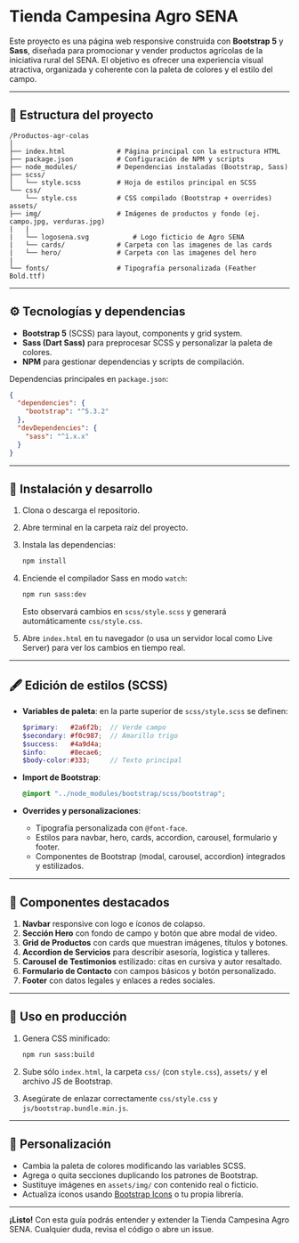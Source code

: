 # Tienda Campesina Agro SENA

Este proyecto es una página web responsive construida con **Bootstrap 5** y **Sass**, diseñada para promocionar y vender productos agrícolas de la iniciativa rural del SENA. El objetivo es ofrecer una experiencia visual atractiva, organizada y coherente con la paleta de colores y el estilo del campo.

---

## 📁 Estructura del proyecto

```
/Productos-agr-colas
│
├── index.html             # Página principal con la estructura HTML
├── package.json           # Configuración de NPM y scripts
├── node_modules/          # Dependencias instaladas (Bootstrap, Sass)
├── scss/
│   └── style.scss         # Hoja de estilos principal en SCSS
└── css/
    └── style.css          # CSS compilado (Bootstrap + overrides)
assets/
├── img/                   # Imágenes de productos y fondo (ej. campo.jpg, verduras.jpg)
|   |
|   └── logosena.svg           # Logo ficticio de Agro SENA
|   └── cards/             # Carpeta con las imagenes de las cards
|   └── hero/              # Carpeta con las imagenes del hero
|
└── fonts/                 # Tipografía personalizada (Feather Bold.ttf)

```

---

## ⚙️ Tecnologías y dependencias

* **Bootstrap 5** (SCSS) para layout, components y grid system.
* **Sass (Dart Sass)** para preprocesar SCSS y personalizar la paleta de colores.
* **NPM** para gestionar dependencias y scripts de compilación.

Dependencias principales en `package.json`:

```json
{
  "dependencies": {
    "bootstrap": "^5.3.2"
  },
  "devDependencies": {
    "sass": "^1.x.x"
  }
}
```

---

## 🚀 Instalación y desarrollo

1. Clona o descarga el repositorio.
2. Abre terminal en la carpeta raíz del proyecto.
3. Instala las dependencias:

   ```bash
   npm install
   ```
4. Enciende el compilador Sass en modo `watch`:

   ```bash
   npm run sass:dev
   ```

   Esto observará cambios en `scss/style.scss` y generará automáticamente `css/style.css`.
5. Abre `index.html` en tu navegador (o usa un servidor local como Live Server) para ver los cambios en tiempo real.

---

## 🖋️ Edición de estilos (SCSS)

* **Variables de paleta**: en la parte superior de `scss/style.scss` se definen:

  ```scss
  $primary:   #2a6f2b;  // Verde campo
  $secondary: #f0c987;  // Amarillo trigo
  $success:   #4a9d4a;  
  $info:      #8ecae6;  
  $body-color:#333;     // Texto principal
  ```
* **Import de Bootstrap**:

  ```scss
  @import "../node_modules/bootstrap/scss/bootstrap";
  ```
* **Overrides y personalizaciones**:

  * Tipografía personalizada con `@font-face`.
  * Estilos para navbar, hero, cards, accordion, carousel, formulario y footer.
  * Componentes de Bootstrap (modal, carousel, accordion) integrados y estilizados.

---

## 🧩 Componentes destacados

1. **Navbar** responsive con logo e íconos de colapso.
2. **Sección Hero** con fondo de campo y botón que abre modal de video.
3. **Grid de Productos** con cards que muestran imágenes, títulos y botones.
4. **Accordion de Servicios** para describir asesoría, logística y talleres.
5. **Carousel de Testimonios** estilizado: citas en cursiva y autor resaltado.
6. **Formulario de Contacto** con campos básicos y botón personalizado.
7. **Footer** con datos legales y enlaces a redes sociales.

---

## 📌 Uso en producción

1. Genera CSS minificado:

   ```bash
   npm run sass:build
   ```
2. Sube sólo `index.html`, la carpeta `css/` (con `style.css`), `assets/` y el archivo JS de Bootstrap.
3. Asegúrate de enlazar correctamente `css/style.css` y `js/bootstrap.bundle.min.js`.

---

## 🎨 Personalización

* Cambia la paleta de colores modificando las variables SCSS.
* Agrega o quita secciones duplicando los patrones de Bootstrap.
* Sustituye imágenes en `assets/img/` con contenido real o ficticio.
* Actualiza íconos usando [Bootstrap Icons](https://icons.getbootstrap.com/) o tu propia librería.

---

**¡Listo!** Con esta guía podrás entender y extender la Tienda Campesina Agro SENA. Cualquier duda, revisa el código o abre un issue.
